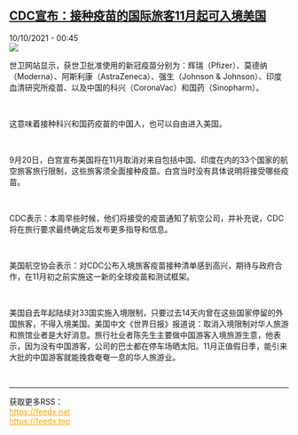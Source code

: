 <!--1633821302000-->
[CDC宣布：接种疫苗的国际旅客11月起可入境美国](https://www.rfi.fr/cn/%E7%BE%8E%E6%B4%B2/20211009-cdc%E5%AE%A3%E5%B8%83-%E6%8E%A5%E7%A7%8D%E7%96%AB%E8%8B%97%E7%9A%84%E5%9B%BD%E9%99%85%E6%97%85%E5%AE%A211%E6%9C%88%E8%B5%B7%E5%8F%AF%E5%85%A5%E5%A2%83%E7%BE%8E%E5%9B%BD)
------

<div>10/10/2021 - 00:45</div><img src="https://s.rfi.fr/media/display/40f4a142-2952-11ec-a9f1-005056bf30b7/AP21278643140137.jpg"><div ><p>世卫网站显示，获世卫批准使用的新冠疫苗分别为：辉瑞（Pfizer）、莫德纳（Moderna）、阿斯利康（AstraZeneca）、强生（Johnson & Johnson）、印度血清研究所疫苗、以及中国的科兴（CoronaVac）和国药（Sinopharm）。</p><p> </p><p>这意味着接种科兴和国药疫苗的中国人，也可以自由进入美国。</p><p> </p><p>9月20日，白宫宣布美国将在11月取消对来自包括中国、印度在内的33个国家的航空旅客旅行限制，这些旅客须全面接种疫苗。白宫当时没有具体说明将接受哪些疫苗。</p><p> </p><p>CDC表示：本周早些时候，他们将接受的疫苗通知了航空公司，并补充说，CDC将在旅行要求最终确定后发布更多指导和信息。</p><p> </p><p>美国航空协会表示：对CDC公布入境旅客疫苗接种清单感到高兴，期待与政府合作，在11月初之前实施这一新的全球疫苗和测试框架。</p><p> </p><p>美国自去年起陆续对33国实施入境限制，只要过去14天内曾在这些国家停留的外国旅客，不得入境美国。美国中文《世界日报》报道说：取消入境限制对华人旅游和旅馆业者是大好消息。旅行社业者陈先生主要做中国游客入境旅游生意，他表示，因为没有中国游客，公司的巴士都在停车场晒太阳。11月正值假日季，能引来大批的中国游客就能挽救奄奄一息的华人旅游业。</p><div data-selfpromo-newsletter></div><div data-selfpromo-app></div></div><br><hr><div>获取更多RSS：<br><a href="https://feedx.net" style="color:orange" target="_blank">https://feedx.net</a> <br><a href="https://feedx.top" style="color:orange" target="_blank">https://feedx.top</a><br></div>
